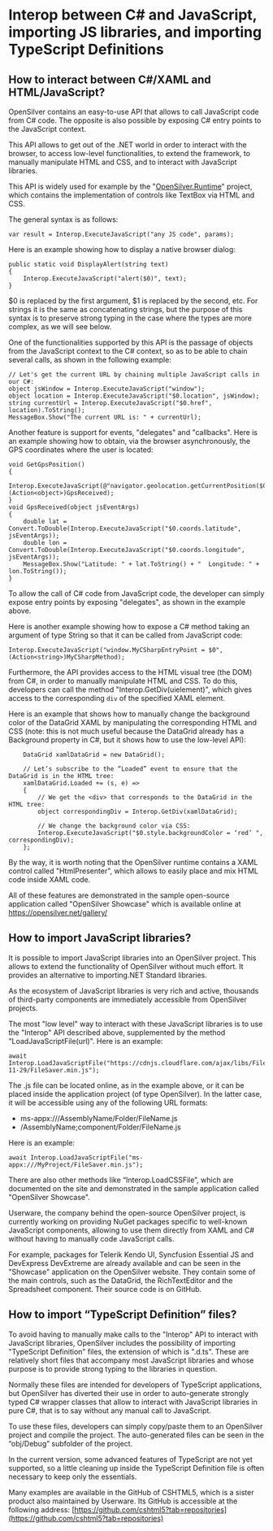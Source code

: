 # Interop between C# and JavaScript, importing JS libraries, and importing TypeScript Definitions

## How to interact between C#/XAML and HTML/JavaScript?

OpenSilver contains an easy-to-use API that allows to call JavaScript code from C# code. The opposite is also possible by exposing C# entry points to the JavaScript context.

This API allows to get out of the .NET world in order to interact with the browser, to access low-level functionalities, to extend the framework, to manually manipulate HTML and CSS, and to interact with JavaScript libraries.

This API is widely used for example by the "[OpenSilver.Runtime](https://github.com/OpenSilver/OpenSilver/tree/master/src/Runtime/Runtime)" project, which contains the implementation of controls like TextBox via HTML and CSS.

The general syntax is as follows:
```
var result = Interop.ExecuteJavaScript("any JS code", params);
```

Here is an example showing how to display a native browser dialog:

```
public static void DisplayAlert(string text)
{
    Interop.ExecuteJavaScript("alert($0)", text);
}
```

$0 is replaced by the first argument, $1 is replaced by the second, etc. For strings it is the same as concatenating strings, but the purpose of this syntax is to preserve strong typing in the case where the types are more complex, as we will see below.

One of the functionalities supported by this API is the passage of objects from the JavaScript context to the C# context, so as to be able to chain several calls, as shown in the following example:

```
// Let's get the current URL by chaining multiple JavaScript calls in our C#:
object jsWindow = Interop.ExecuteJavaScript("window");
object location = Interop.ExecuteJavaScript("$0.location", jsWindow);
string currentUrl = Interop.ExecuteJavaScript("$0.href", location).ToString();
MessageBox.Show("The current URL is: " + currentUrl);
```

Another feature is support for events, "delegates" and "callbacks". Here is an example showing how to obtain, via the browser asynchronously, the GPS coordinates where the user is located:

```
void GetGpsPosition()
{
    Interop.ExecuteJavaScript(@"navigator.geolocation.getCurrentPosition($0);", (Action<object>)GpsReceived);
}
void GpsReceived(object jsEventArgs)
{
    double lat = Convert.ToDouble(Interop.ExecuteJavaScript("$0.coords.latitude", jsEventArgs));
    double lon = Convert.ToDouble(Interop.ExecuteJavaScript("$0.coords.longitude", jsEventArgs));
    MessageBox.Show("Latitude: " + lat.ToString() + "  Longitude: " + lon.ToString());
}
```

To allow the call of C# code from JavaScript code, the developer can simply expose entry points by exposing "delegates", as shown in the example above.

Here is another example showing how to expose a C# method taking an argument of type String so that it can be called from JavaScript code:

    Interop.ExecuteJavaScript("window.MyCSharpEntryPoint = $0", (Action<string>)MyCSharpMethod);

Furthermore, the API provides access to the HTML visual tree (the DOM) from C#, in order to manually manipulate HTML and CSS. To do this, developers can call the method "Interop.GetDiv(uielement)", which gives access to the corresponding `div` of the specified XAML element.

Here is an example that shows how to manually change the background color of the DataGrid XAML by manipulating the corresponding HTML and CSS (note: this is not much useful because the DataGrid already has a Background property in C#, but it shows how to use the low-level API):

```
    DataGrid xamlDataGrid = new DataGrid();

    // Let’s subscribe to the “Loaded” event to ensure that the DataGrid is in the HTML tree:
    xamlDataGrid.Loaded += (s, e) =>
    {
        // We get the <div> that corresponds to the DataGrid in the HTML tree:
        object correspondingDiv = Interop.GetDiv(xamlDataGrid);

        // We change the background color via CSS:
        Interop.ExecuteJavaScript("$0.style.backgroundColor = ‘red’ ", correspondingDiv);
    };
```

By the way, it is worth noting that the OpenSilver runtime contains a XAML control called "HtmlPresenter", which allows to easily place and mix HTML code inside XAML code.

All of these features are demonstrated in the sample open-source application called "OpenSilver Showcase" which is available online at https://opensilver.net/gallery/

## How to import JavaScript libraries?

It is possible to import JavaScript libraries into an OpenSilver project. This allows to extend the functionality of OpenSilver without much effort. It provides an alternative to importing.NET Standard libraries.

As the ecosystem of JavaScript libraries is very rich and active, thousands of third-party components are immediately accessible from OpenSilver projects.

The most "low level" way to interact with these JavaScript libraries is to use the "Interop" API described above, supplemented by the method "LoadJavaScriptFile(url)". Here is an example:
```
await Interop.LoadJavaScriptFile("https://cdnjs.cloudflare.com/ajax/libs/FileSaver.js/2014-11-29/FileSaver.min.js");
```
The .js file can be located online, as in the example above, or it can be placed inside the application project (of type OpenSilver). In the latter case, it will be accessible using any of the following URL formats:

* ms-appx:///AssemblyName/Folder/FileName.js
* /AssemblyName;component/Folder/FileName.js

Here is an example:
```
await Interop.LoadJavaScriptFile("ms-appx:///MyProject/FileSaver.min.js");
```
There are also other methods like “Interop.LoadCSSFile”, which are documented on the site and demonstrated in the sample application called "OpenSilver Showcase".

Userware, the company behind the open-source OpenSilver project, is currently working on providing NuGet packages specific to well-known JavaScript components, allowing to use them directly from XAML and C# without having to manually code JavaScript calls.

For example, packages for Telerik Kendo UI, Syncfusion Essential JS and DevExpress DevExtreme are already available and can be seen in the "Showcase" application on the OpenSilver website. They contain some of the main controls, such as the DataGrid, the RichTextEditor and the Spreadsheet component. Their source code is on GitHub.

## How to import “TypeScript Definition” files?

To avoid having to manually make calls to the "Interop" API to interact with JavaScript libraries, OpenSilver includes the possibility of importing "TypeScript Definition" files, the extension of which is ".d.ts". These are relatively short files that accompany most JavaScript libraries and whose purpose is to provide strong typing to the libraries in question.

Normally these files are intended for developers of TypeScript applications, but OpenSilver has diverted their use in order to auto-generate strongly typed C# wrapper classes that allow to interact with JavaScript libraries in pure C#, that is to say without any manual call to JavaScript.

To use these files, developers can simply copy/paste them to an OpenSilver project and compile the project. The auto-generated files can be seen in the “obj/Debug” subfolder of the project.

In the current version, some advanced features of TypeScript are not yet supported, so a little cleaning up inside the TypeScript Definition file is often necessary to keep only the essentials.

Many examples are available in the GitHub of CSHTML5, which is a sister product also maintained by Userware. Its GitHub is accessible at the following address: [https://github.com/cshtml5?tab=repositories](https://github.com/cshtml5?tab=repositories)

